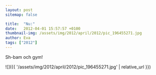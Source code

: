 ```yaml
---
layout: post
sitemap: false

title:  "Nu:"
date:   2012-04-01 15:57:57 +0100
thumbnail-img: /assets/img/2012/april/2012/pic_196455271.jpg
author: Eva
tags: ["2012"]
---
```


Sh-bam och gym!

![]({{ '/assets/img/2012/april/2012/pic_196455271.jpg'  | relative_url }})

